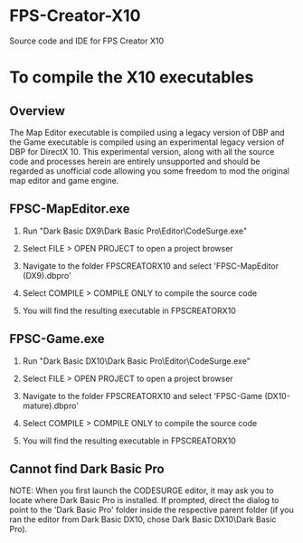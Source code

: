 # FPS-Creator-X10
Source code and IDE for FPS Creator X10

To compile the X10 executables
==============================

Overview
--------

The Map Editor executable is compiled using a legacy version of DBP and the Game executable is compiled using an experimental legacy version of DBP for DirectX 10. This experimental version, along with all the source code and processes herein are entirely unsupported and should be regarded as unofficial code allowing you some freedom to mod the original map editor and game engine.

FPSC-MapEditor.exe
------------------

1. Run "Dark Basic DX9\Dark Basic Pro\Editor\CodeSurge.exe"

2. Select FILE > OPEN PROJECT to open a project browser

3. Navigate to the folder FPSCREATORX10 and select 'FPSC-MapEditor (DX9).dbpro'

4. Select COMPILE > COMPILE ONLY to compile the source code

5. You will find the resulting executable in FPSCREATORX10

FPSC-Game.exe
-------------

1. Run "Dark Basic DX10\Dark Basic Pro\Editor\CodeSurge.exe"

2. Select FILE > OPEN PROJECT to open a project browser

3. Navigate to the folder FPSCREATORX10 and select 'FPSC-Game (DX10-mature).dbpro'

4. Select COMPILE > COMPILE ONLY to compile the source code

5. You will find the resulting executable in FPSCREATORX10

Cannot find Dark Basic Pro
--------------------------

NOTE: When you first launch the CODESURGE editor, it may ask you to locate where Dark Basic Pro is installed. If prompted, direct the dialog to point to the 'Dark Basic Pro' folder inside the respective parent folder (if you ran the editor from Dark Basic DX10, chose Dark Basic DX10\Dark Basic Pro).
